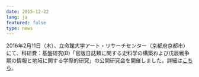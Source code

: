 ```yaml
---
date: 2015-12-22
lang: ja
featured: false
type: news
---
```

2016年2月11日（木）、立命館大学アート・リサーチセンター（京都府京都市）にて、科研費：基盤研究(B)「官版日誌類に関する史料学の構築および戊辰戦争期の情報と地域に関する学際的研究」の公開研究会を開催しました。詳細は<a href="/news/2015/event_20160211.pdf" target="_blank">こちら</a>。
